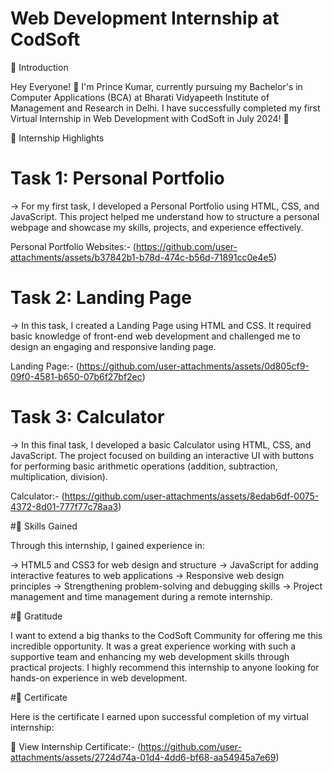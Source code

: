 # Web Development Internship at CodSoft

🎉 Introduction

  Hey Everyone! 👋
    I'm Prince Kumar, currently pursuing my Bachelor's in Computer Applications (BCA) at  Bharati Vidyapeeth Institute of Management and Research in Delhi.
    I have successfully completed my first Virtual Internship in Web Development with CodSoft in July 2024! 🏅

 🌟 Internship Highlights
 
# Task 1: Personal Portfolio
  
   -> For my first task, I developed a Personal Portfolio using HTML, CSS, and JavaScript. 
   This project helped me understand how to structure a personal webpage and showcase my skills, projects, and experience effectively.

   Personal Portfolio Websites:- (https://github.com/user-attachments/assets/b37842b1-b78d-474c-b56d-71891cc0e4e5)


# Task 2: Landing Page
  
  -> In this task, I created a Landing Page using HTML and CSS. It required basic knowledge of front-end web development and challenged me to design an engaging and responsive landing page.

   Landing Page:- (https://github.com/user-attachments/assets/0d805cf9-09f0-4581-b650-07b6f27bf2ec)


# Task 3: Calculator
  
   -> In this final task, I developed a basic Calculator using HTML, CSS, and JavaScript. The project focused on building an interactive UI with buttons for performing basic arithmetic operations (addition, subtraction, multiplication, division).

   Calculator:- (https://github.com/user-attachments/assets/8edab6df-0075-4372-8d01-777f77c78aa3)


#🚀 Skills Gained

  Through this internship, I gained experience in:

  -> HTML5 and CSS3 for web design and structure
  -> JavaScript for adding interactive features to web applications
  -> Responsive web design principles
  -> Strengthening problem-solving and debugging skills
  -> Project management and time management during a remote internship.


#🙏 Gratitude

  I want to extend a big thanks to the CodSoft Community for offering me this incredible opportunity. 
  It was a great experience working with such a supportive team and enhancing my web development skills through practical projects.
  I highly recommend this internship to anyone looking for hands-on experience in web development.


 #📄 Certificate
 
   Here is the certificate I earned upon successful completion of my virtual internship:

  🔗 View Internship Certificate:- (https://github.com/user-attachments/assets/2724d74a-01d4-4dd6-bf68-aa54945a7e69)
